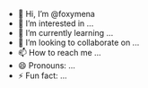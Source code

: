 - 👋 Hi, I’m @foxymena
- 👀 I’m interested in ...
- 🌱 I’m currently learning ...
- 💞️ I’m looking to collaborate on ...
- 📫 How to reach me ...
- 😄 Pronouns: ...
- ⚡ Fun fact: ...

<!---
foxymena/foxymena is a ✨ special ✨ repository because its `README.md` (this file) appears on your GitHub profile.
You can click the Preview link to take a look at your changes.
--->
